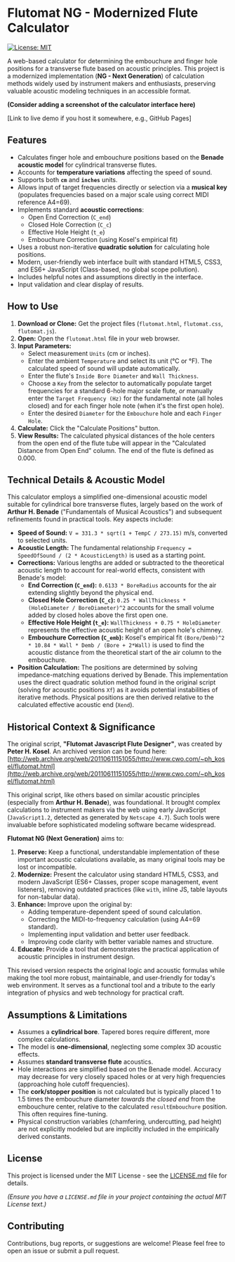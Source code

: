 # Flutomat NG - Modernized Flute Calculator

[![License: MIT](https://img.shields.io/badge/License-MIT-yellow.svg)](https://opensource.org/licenses/MIT) <!-- Link to your LICENSE file -->

A web-based calculator for determining the embouchure and finger hole positions for a transverse flute based on acoustic principles. This project is a modernized implementation (**NG - Next Generation**) of calculation methods widely used by instrument makers and enthusiasts, preserving valuable acoustic modeling techniques in an accessible format.

**(Consider adding a screenshot of the calculator interface here)**

[Link to live demo if you host it somewhere, e.g., GitHub Pages]

## Features

*   Calculates finger hole and embouchure positions based on the **Benade acoustic model** for cylindrical transverse flutes.
*   Accounts for **temperature variations** affecting the speed of sound.
*   Supports both **`cm`** and **`inches`** units.
*   Allows input of target frequencies directly or selection via a **musical key** (populates frequencies based on a major scale using correct MIDI reference A4=69).
*   Implements standard **acoustic corrections**:
    *   Open End Correction (`C_end`)
    *   Closed Hole Correction (`C_c`)
    *   Effective Hole Height (`t_e`)
    *   Embouchure Correction (using Kosel's empirical fit)
*   Uses a robust non-iterative **quadratic solution** for calculating hole positions.
*   Modern, user-friendly web interface built with standard HTML5, CSS3, and ES6+ JavaScript (Class-based, no global scope pollution).
*   Includes helpful notes and assumptions directly in the interface.
*   Input validation and clear display of results.

## How to Use

1.  **Download or Clone:** Get the project files (`flutomat.html`, `flutomat.css`, `flutomat.js`).
2.  **Open:** Open the `flutomat.html` file in your web browser.
3.  **Input Parameters:**
    *   Select measurement `Units` (cm or inches).
    *   Enter the ambient `Temperature` and select its unit (°C or °F). The calculated speed of sound will update automatically.
    *   Enter the flute's `Inside Bore Diameter` and `Wall Thickness`.
    *   Choose a `Key` from the selector to automatically populate target frequencies for a standard 6-hole major scale flute, *or* manually enter the `Target Frequency (Hz)` for the fundamental note (all holes closed) and for each finger hole note (when it's the first open hole).
    *   Enter the desired `Diameter` for the `Embouchure` hole and each `Finger Hole`.
4.  **Calculate:** Click the "Calculate Positions" button.
5.  **View Results:** The calculated physical distances of the hole centers from the open end of the flute tube will appear in the "Calculated Distance from Open End" column. The end of the flute is defined as 0.000.

## Technical Details & Acoustic Model

This calculator employs a simplified one-dimensional acoustic model suitable for cylindrical bore transverse flutes, largely based on the work of **Arthur H. Benade** ("Fundamentals of Musical Acoustics") and subsequent refinements found in practical tools. Key aspects include:

*   **Speed of Sound:** `V = 331.3 * sqrt(1 + TempC / 273.15)` m/s, converted to selected units.
*   **Acoustic Length:** The fundamental relationship `Frequency = SpeedOfSound / (2 * AcousticLength)` is used as a starting point.
*   **Corrections:** Various lengths are added or subtracted to the theoretical acoustic length to account for real-world effects, consistent with Benade's model:
    *   **End Correction (`C_end`):** `0.6133 * BoreRadius` accounts for the air extending slightly beyond the physical end.
    *   **Closed Hole Correction (`C_c`):** `0.25 * WallThickness * (HoleDiameter / BoreDiameter)^2` accounts for the small volume added by closed holes above the first open one.
    *   **Effective Hole Height (`t_e`):** `WallThickness + 0.75 * HoleDiameter` represents the effective acoustic height of an open hole's chimney.
    *   **Embouchure Correction (`C_emb`):** Kosel's empirical fit `(Bore/Demb)^2 * 10.84 * Wall * Demb / (Bore + 2*Wall)` is used to find the acoustic distance from the theoretical start of the air column to the embouchure.
*   **Position Calculation:** The positions are determined by solving impedance-matching equations derived by Benade. This implementation uses the direct quadratic solution method found in the original script (solving for acoustic positions `Xf`) as it avoids potential instabilities of iterative methods. Physical positions are then derived relative to the calculated effective acoustic end (`Xend`).

## Historical Context & Significance

The original script, **"Flutomat Javascript Flute Designer"**, was created by **Peter H. Kosel**. An archived version can be found here:
[http://web.archive.org/web/20110611151055/http://www.cwo.com/~ph_kosel/flutomat.html](http://web.archive.org/web/20110611151055/http://www.cwo.com/~ph_kosel/flutomat.html)

This original script, like others based on similar acoustic principles (especially from **Arthur H. Benade**), was foundational. It brought complex calculations to instrument makers via the web using early JavaScript (`JavaScript1.2`, detected as generated by `Netscape 4.7`). Such tools were invaluable before sophisticated modeling software became widespread.

**Flutomat NG (Next Generation)** aims to:

1.  **Preserve:** Keep a functional, understandable implementation of these important acoustic calculations available, as many original tools may be lost or incompatible.
2.  **Modernize:** Present the calculator using standard HTML5, CSS3, and modern JavaScript (ES6+ Classes, proper scope management, event listeners), removing outdated practices (like `with`, inline JS, table layouts for non-tabular data).
3.  **Enhance:** Improve upon the original by:
    *   Adding temperature-dependent speed of sound calculation.
    *   Correcting the MIDI-to-frequency calculation (using A4=69 standard).
    *   Implementing input validation and better user feedback.
    *   Improving code clarity with better variable names and structure.
4.  **Educate:** Provide a tool that demonstrates the practical application of acoustic principles in instrument design.

This revised version respects the original logic and acoustic formulas while making the tool more robust, maintainable, and user-friendly for today's web environment. It serves as a functional tool and a tribute to the early integration of physics and web technology for practical craft.

## Assumptions & Limitations

*   Assumes a **cylindrical bore**. Tapered bores require different, more complex calculations.
*   The model is **one-dimensional**, neglecting some complex 3D acoustic effects.
*   Assumes **standard transverse flute** acoustics.
*   Hole interactions are simplified based on the Benade model. Accuracy may decrease for very closely spaced holes or at very high frequencies (approaching hole cutoff frequencies).
*   The **cork/stopper position** is not calculated but is typically placed 1 to 1.5 times the embouchure diameter *towards the closed end* from the embouchure center, relative to the calculated `resultEmbouchure` position. This often requires fine-tuning.
*   Physical construction variables (chamfering, undercutting, pad height) are not explicitly modeled but are implicitly included in the empirically derived constants.

## License

This project is licensed under the MIT License - see the [LICENSE.md](LICENSE.md) file for details.

*(Ensure you have a `LICENSE.md` file in your project containing the actual MIT License text.)*

## Contributing

Contributions, bug reports, or suggestions are welcome! Please feel free to open an issue or submit a pull request.